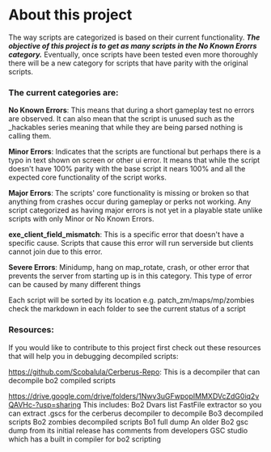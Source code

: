 # About this project

The way scripts are categorized is based on their current functionality. 
***The objective of this project is to get as many scripts in the No Known Erorrs category.*** 
Eventually, once scripts have been tested even more thoroughly there will be a new category for scripts that have parity with the original scripts.

### The current categories are:

**No Known Errors**: This means that during a short gameplay test no errors are observed.
It can also mean that the script is unused such as the _hackables series meaning that while they are being parsed nothing is calling them.

**Minor Errors**: Indicates that the scripts are functional but perhaps there is a typo in text shown on screen or other ui error.
It means that while the script doesn't have 100% parity with the base script it nears 100% and all the expected core functionality of the script works.

**Major Errors**: The scripts' core functionality is missing or broken so that anything from crashes occur during gameplay or perks not working.
Any script categorized as having major errors is not yet in a playable state unlike scripts with only Minor or No Known Errors.

**exe_client_field_mismatch**: This is a specific error that doesn't have a specific cause.
Scripts that cause this error will run serverside but clients cannot join due to this error.

**Severe Errors**: Minidump, hang on map_rotate, crash, or other error that prevents the server from starting up is in this category.
This type of error can be caused by many different things

Each script will be sorted by its location e.g. patch_zm/maps/mp/zombies check the markdown in each folder to see the current status of a script

### Resources:

If you would like to contribute to this project first check out these resources that will help you in debugging decompiled scripts:

https://github.com/Scobalula/Cerberus-Repo:
This is a decompiler that can decompile bo2 compiled scripts

https://drive.google.com/drive/folders/1Nwv3uGFwpopIMMXDVcZdG0iq2vQAVHc-?usp=sharing
This includes:
Bo2 Dvars list
FastFile extractor so you can extract .gscs for the cerberus decompiler to decompile
Bo3 decompiled scripts
Bo2 zombies decompiled scripts
Bo1 full dump
An older Bo2 gsc dump from its initial release has comments from developers
GSC studio which has a built in compiler for bo2 scripting


